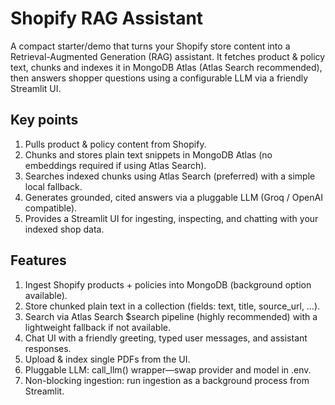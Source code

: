 # Shopify RAG Assistant

A compact starter/demo that turns your Shopify store content into a Retrieval-Augmented Generation (RAG) assistant.
It fetches product & policy text, chunks and indexes it in MongoDB Atlas (Atlas Search recommended), then answers shopper questions using a configurable LLM via a friendly Streamlit UI.

## Key points 

1) Pulls product & policy content from Shopify.
2) Chunks and stores plain text snippets in MongoDB Atlas (no embeddings required if using Atlas Search).
3) Searches indexed chunks using Atlas Search (preferred) with a simple local fallback.
4) Generates grounded, cited answers via a pluggable LLM (Groq / OpenAI compatible).
5) Provides a Streamlit UI for ingesting, inspecting, and chatting with your indexed shop data.

## Features

1) Ingest Shopify products + policies into MongoDB (background option available).
2) Store chunked plain text in a collection (fields: text, title, source_url, …).
3) Search via Atlas Search $search pipeline (highly recommended) with a lightweight fallback if not available.
4) Chat UI with a friendly greeting, typed user messages, and assistant responses.
5) Upload & index single PDFs from the UI.
6) Pluggable LLM: call_llm() wrapper—swap provider and model in .env.
7) Non-blocking ingestion: run ingestion as a background process from Streamlit.
